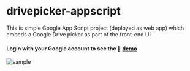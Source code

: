 # drivepicker-appscript
This is simple Google App Script project (deployed as web app) which embeds a Google Drive picker as part of the front-end UI

#### Login with your Google account to see the :book: [demo](https://script.google.com/macros/s/AKfycbz3kkMFOk1P83gvFvyMnTVGKkjMqy71n4bJzi2GCUGrpCQWhKE/exec)

![sample](https://github.com/hawkng/drivepicker-appscript/blob/main/drive-picker-sample.png)
